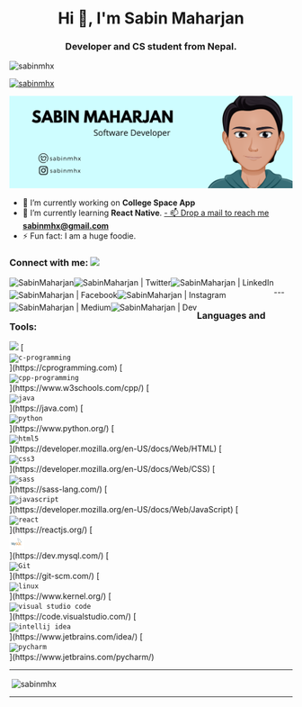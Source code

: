 <h1 align="center">Hi 👋, I'm Sabin Maharjan</h1>
<h3 align="center">Developer and CS student from Nepal.</h3>

<p align="left"> <img src="https://komarev.com/ghpvc/?username=sabinmhx&label=Profile%20views&color=0e75b6&style=flat" alt="sabinmhx" /> </p>
<p align="left"> <a href="https://twitter.com/sabinmhx" target="blank"><img src="https://img.shields.io/twitter/follow/sabinmhx?logo=twitter&style=for-the-badge" alt="sabinmhx" /></a> </p>

![sabinmhx](assets/sabinmhx.png)

- 🔭 I’m currently working on **College Space App**
- 🌱 I’m currently learning **React Native**.
[- 📫 Drop a mail to reach me **sabinmhx@gmail.com**][gmail]
- ⚡ Fun fact: I am a huge foodie.

### Connect with me: <img src="https://media.giphy.com/media/LnQjpWaON8nhr21vNW/giphy.gif" height="32">

[<img align="left" alt="SabinMaharjan" height="22px" src="./SocialLogo/Web.png" />][website]
[<img align="left" alt="SabinMaharjan | Twitter" height="22px" src="./SocialLogo/Twitter.png" />][twitter]
[<img align="left" alt="SabinMaharjan | LinkedIn" height="22px" src="./SocialLogo/LinkedIn.png" />][linkedin]
[<img align="left" alt="SabinMaharjan | Facebook" height="22px" src="./SocialLogo/Facebook.png" />][facebook]
[<img align="left" alt="SabinMaharjan | Instagram" height="22px" src="./SocialLogo/Instagram.png" />][instagram]
[<img align="left" alt="SabinMaharjan | Medium" height="22px" src="./SocialLogo/Medium.png" />][medium]
[<img align="left" alt="SabinMaharjan | Dev" height="22px" src="./SocialLogo/Dev.png" />][dev]

<br />
---

### Languages and Tools:
<img src=/>
[<code>
<img alt="c-programming" width="26px" src="https://img.icons8.com/color/240/000000/c-programming.png">
</code>](https://cprogramming.com)
[<code>
<img alt="cpp-programming" width="26px" src="https://img.icons8.com/color/48/000000/c-plus-plus-logo.png">
</code>](https://www.w3schools.com/cpp/)
[<code>
<img alt="java" width="26px" src="https://img.icons8.com/color/240/000000/java-coffee-cup-logo.png">
</code>](https://java.com)
[<code>
<img alt="python" width="26px" src="https://img.icons8.com/color/240/000000/python.png">
</code>](https://www.python.org/)
[<code>
<img alt="html5" width="26px" src="https://img.icons8.com/color/240/000000/html-5.png">
</code>](https://developer.mozilla.org/en-US/docs/Web/HTML)
[<code>
<img alt="css3" width="26px" src="https://img.icons8.com/color/240/000000/css3.png">
</code>](https://developer.mozilla.org/en-US/docs/Web/CSS)
[<code>
<img alt="sass" width="26px" src="https://img.icons8.com/color/240/000000/sass.png">
</code>](https://sass-lang.com/)
[<code>
<img alt="javascript" width="26px" src="https://img.icons8.com/color/240/000000/javascript.png" />
</code>](https://developer.mozilla.org/en-US/docs/Web/JavaScript)
[<code>
<img alt="react" width="26px" src="https://img.icons8.com/color/240/000000/react-native.png" />
</code>](https://reactjs.org/)
[<code>
<img alt="MySQL" width="26px" src="https://raw.githubusercontent.com/github/explore/80688e429a7d4ef2fca1e82350fe8e3517d3494d/topics/mysql/mysql.png">
</code>](https://dev.mysql.com/)
[<code>
<img alt="Git" width="26px" src="https://img.icons8.com/color/240/000000/git.png">
</code>](https://git-scm.com/)
[<code>
<img alt="linux" width="26px" src="https://img.icons8.com/color/96/000000/linux.png">
</code>](https://www.kernel.org/)
[<code>
<img alt="visual studio code" width="26px" src="https://img.icons8.com/fluent/240/000000/visual-studio-code-2019.png" />
</code>](https://code.visualstudio.com/)
[<code>
<img alt="intellij idea" width="26px" src="https://img.icons8.com/color/240/000000/intellij-idea.png" />
</code>](https://www.jetbrains.com/idea/)
[<code>
<img alt="pycharm" width="26px" src="https://img.icons8.com/color/240/000000/pycharm.png" />
</code>](https://www.jetbrains.com/pycharm/)

---

<p>&nbsp;<img align="center" src="https://github-readme-stats.vercel.app/api?username=sabinmhx&show_icons=true&locale=en" alt="sabinmhx" /></p>

---

[website]: https://sabinmaharjan8.com.np
[linkedin]: https://www.linkedin.com/in/sabinmhx
[medium]: https://medium.com/@sabinmhx
[dev]: https://dev.to/sabinmhx
[gmail]: mailto:sabinmhx@gmail.com
[twitter]: https://twitter.com/sabinmhx
[facebook]: https://www.facebook.com/sabinmhx
[instagram]: https://www.instagram.com/sabinmhx
